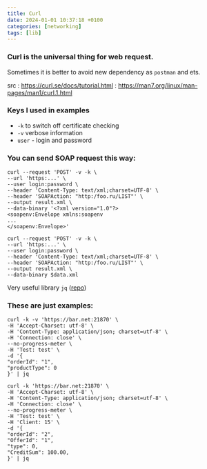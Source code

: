 ```yaml
---
title: Curl
date: 2024-01-01 10:37:18 +0100
categories: [networking]
tags: [lib]
---
```


### Curl is the universal thing for web request.  
Sometimes it is better to avoid new dependency as `postman` and ets.

src
: <https://curl.se/docs/tutorial.html>
: <https://man7.org/linux/man-pages/man1/curl.1.html>
    

### Keys I used in examples
- `-k`  to switch off certificate checking
- `-v` verbose information
- `user`  -  login and password


### You can send SOAP request this way:
```shell
curl --request 'POST' -v -k \
--url 'https:...' \
--user login:password \
--header 'Content-Type: text/xml;charset=UTF-8' \
--header 'SOAPAction: "http:/foo.ru/LIST"' \
--output result.xml \
--data-binary '<?xml version="1.0"?>
<soapenv:Envelope xmlns:soapenv
...
</soapenv:Envelope>'
```


```shell
curl --request 'POST' -v -k \
--url 'https:...' \
--user login:password \
--header 'Content-Type: text/xml;charset=UTF-8' \
--header 'SOAPAction: "http:/foo.ru/LIST"' \
--output result.xml \
--data-binary $data.xml
```

Very useful library `jq` ([repo](https://jqlang.github.io/jq/download/))


### These are just examples: 
```shell
curl -k -v 'https://bar.net:21870' \
-H 'Accept-Charset: utf-8' \
-H 'Content-Type: application/json; charset=utf-8' \
-H 'Connection: close' \
--no-progress-meter \
-H 'Test: test' \
-d '{
"orderId": "1",
"productType": 0
}' | jq
```

```shell
curl -k 'https://bar.net:21870' \
-H 'Accept-Charset: utf-8' \
-H 'Content-Type: application/json; charset=utf-8' \
-H 'Connection: close' \
--no-progress-meter \
-H 'Test: test' \
-H 'Client: 15' \
-d '{
"orderId": "2",
"OfferId": "1",
"type": 0,
"CreditSum": 100.00,
}' | jq
```


